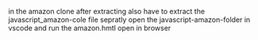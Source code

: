 in the amazon clone after extracting also have to extract the javascript_amazon-cole file sepratly 
open the javascript-amazon-folder in vscode 
and run the amazon.hmtl open in browser

